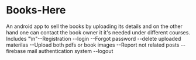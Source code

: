 # Books-Here

An android app to sell the books by uploading its details and on the other hand one can contact the book owner it it's needed under different courses.
Includes
       "\n"--Registration
       --login
       --Forgot password
       --delete uploaded materilas
       --Upload both pdfs or book images
       --Report not related posts
       --firebase mail authentication system
       --logout
